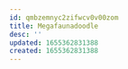 ```yaml
---
id: qmbzemnyc2zifwcv0v00zom
title: Megafaunadoodle
desc: ''
updated: 1655362831388
created: 1655362831388
---
```


